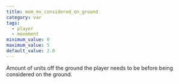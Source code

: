 ```yaml
---
title: mom_mv_considered_on_ground
category: var
tags:
  - player
  - movement
minimum_value: 0
maximum_value: 5
default_value: 2.0
---
```


Amount of units off the ground the player needs to be before being considered on the ground.
